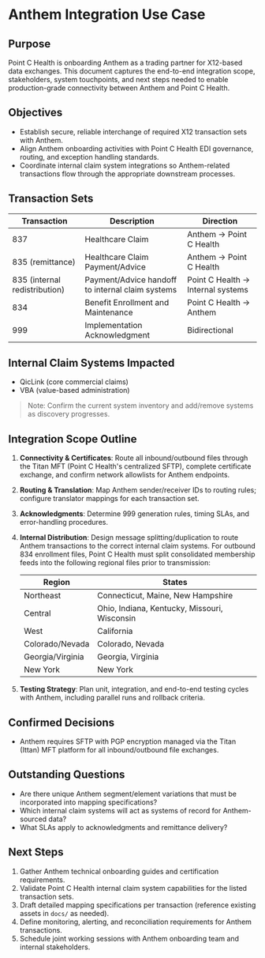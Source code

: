# Anthem Integration Use Case

## Purpose

Point C Health is onboarding Anthem as a trading partner for X12-based data exchanges. This document captures the end-to-end integration scope, stakeholders, system touchpoints, and next steps needed to enable production-grade connectivity between Anthem and Point C Health.

## Objectives

- Establish secure, reliable interchange of required X12 transaction sets with Anthem.
- Align Anthem onboarding activities with Point C Health EDI governance, routing, and exception handling standards.
- Coordinate internal claim system integrations so Anthem-related transactions flow through the appropriate downstream processes.

## Transaction Sets

| Transaction | Description | Direction |
|-------------|-------------|-----------|
| 837 | Healthcare Claim | Anthem → Point C Health |
| 835 (remittance) | Healthcare Claim Payment/Advice | Anthem → Point C Health |
| 835 (internal redistribution) | Payment/Advice handoff to internal claim systems | Point C Health → Internal systems |
| 834 | Benefit Enrollment and Maintenance | Point C Health → Anthem |
| 999 | Implementation Acknowledgment | Bidirectional |

## Internal Claim Systems Impacted

- QicLink (core commercial claims)
- VBA (value-based administration)

> Note: Confirm the current system inventory and add/remove systems as discovery progresses.

## Integration Scope Outline

1. **Connectivity & Certificates**: Route all inbound/outbound files through the Titan MFT (Point C Health's centralized SFTP), complete certificate exchange, and confirm network allowlists for Anthem endpoints.
2. **Routing & Translation**: Map Anthem sender/receiver IDs to routing rules; configure translator mappings for each transaction set.
3. **Acknowledgments**: Determine 999 generation rules, timing SLAs, and error-handling procedures.
4. **Internal Distribution**: Design message splitting/duplication to route Anthem transactions to the correct internal claim systems. For outbound 834 enrollment files, Point C Health must split consolidated membership feeds into the following regional files prior to transmission:

    | Region | States |
    |--------|--------|
    | Northeast | Connecticut, Maine, New Hampshire |
    | Central | Ohio, Indiana, Kentucky, Missouri, Wisconsin |
    | West | California |
    | Colorado/Nevada | Colorado, Nevada |
    | Georgia/Virginia | Georgia, Virginia |
    | New York | New York |

5. **Testing Strategy**: Plan unit, integration, and end-to-end testing cycles with Anthem, including parallel runs and rollback criteria.

## Confirmed Decisions

- Anthem requires SFTP with PGP encryption managed via the Titan (Ittan) MFT platform for all inbound/outbound file exchanges.

## Outstanding Questions

- Are there unique Anthem segment/element variations that must be incorporated into mapping specifications?
- Which internal claim systems will act as systems of record for Anthem-sourced data?
- What SLAs apply to acknowledgments and remittance delivery?

## Next Steps

1. Gather Anthem technical onboarding guides and certification requirements.
2. Validate Point C Health internal claim system capabilities for the listed transaction sets.
3. Draft detailed mapping specifications per transaction (reference existing assets in `docs/` as needed).
4. Define monitoring, alerting, and reconciliation requirements for Anthem transactions.
5. Schedule joint working sessions with Anthem onboarding team and internal stakeholders.
